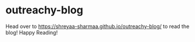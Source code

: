 # outreachy-blog

Head over to https://shreyaa-sharmaa.github.io/outreachy-blog/ to read the blog!
Happy Reading!
